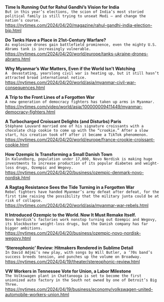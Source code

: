 **Time Is Running Out for Rahul Gandhi’s Vision for India**\
`But in this year’s elections, the scion of India’s most storied political family is still trying to unseat Modi — and change the nation’s course.`\
https://nytimes.com/2024/04/20/magazine/rahul-gandhi-india-election-bjp.html

**Do Tanks Have a Place in 21st-Century Warfare?**\
`As explosive drones gain battlefield prominence, even the mighty U.S. Abrams tank is increasingly vulnerable.`\
https://nytimes.com/2024/04/20/world/europe/tanks-ukraine-drones-abrams.html

**Why Myanmar’s War Matters, Even if the World Isn’t Watching**\
`A  devastating, yearslong civil war is heating up, but it still hasn’t attracted broad international notice.`\
https://nytimes.com/2024/04/20/world/asia/myanmar-civil-war-consequences.html

**A Trip to the Front Lines of a Forgotten War**\
`A new generation of democracy fighters has taken up arms in Myanmar.`\
https://nytimes.com/video/world/asia/100000009411449/myanmar-democracy-fighters.html

**A Turbocharged Croissant Delights (and Disturbs) Paris**\
`Stéphane Louvard married one of his signature croissants with a chocolate chip cookie to come up with the “crookie.” After a slow start, his creation took off after it became a TikTok phenomenon.`\
https://nytimes.com/2024/04/20/world/europe/france-crookie-croissant-cookie.html

**How Ozempic Is Transforming a Small Danish Town**\
`In Kalundborg, population under 17,000, Novo Nordisk is making huge investments to increase production of its popular diabetes and weight-loss drugs, Ozempic and Wegovy.`\
https://nytimes.com/2024/04/20/business/ozempic-denmark-novo-nordisk.html

**A Ragtag Resistance Sees the Tide Turning in a Forgotten War**\
`Rebel fighters have handed Myanmar’s army defeat after defeat, for the first time raising the possibility that the military junta could be at risk of collapse.`\
https://nytimes.com/2024/04/20/world/asia/myanmar-war-rebels.html

**It Introduced Ozempic to the World. Now It Must Remake Itself.**\
`Novo Nordisk’s factories work nonstop turning out Ozempic and Wegovy, its blockbuster weight-loss drugs, but the Danish company has far bigger ambitions.`\
https://nytimes.com/2024/04/20/business/ozempic-novo-nordisk-wegovy.html

**‘Stereophonic’ Review: Hitmakers Rendered in Sublime Detail**\
`In David Adjmi’s new play, with songs by Will Butler, a ’70s band’s success breeds tension, and punches up the volume on Broadway.`\
https://nytimes.com/2024/04/19/theater/stereophonic-review.html

**VW Workers in Tennessee Vote for Union, a Labor Milestone**\
`The Volkswagen plant in Chattanooga is set to become the first unionized auto factory in the South not owned by one of Detroit’s Big Three.`\
https://nytimes.com/2024/04/19/business/economy/volkswagen-united-automobile-workers-union.html

